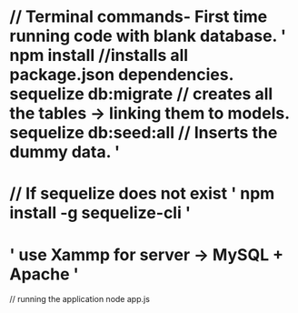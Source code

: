 

// Terminal commands- First time running code with blank database.
'
npm install        //installs all package.json dependencies.
sequelize db:migrate // creates all the tables -> linking them to models.
sequelize db:seed:all // Inserts the dummy data. 
'
===
// If sequelize does not exist 
'
npm install -g sequelize-cli
'
===
'
use Xammp for server -> MySQL + Apache
'
===
// running the application
node app.js
